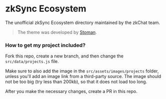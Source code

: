 # zkSync Ecosystem

The unofficial zkSync Ecosystem directory maintained by the zkChat team.

> The theme was developed by [Stoman](https://github.com/realstoman/vuejs-tailwindcss-portfolio).

### How to get my project included?

Fork this repo, create a new branch, and then change the `src/data/projects.js` file. 

Make sure to also add the image in the `src/assets/images/projects` folder, unless you'll add an image link from a third-party source. The image should not be too big (try less than 200kb), so that it does not load too long.

After you make the necessary changes, create a PR in this repo.
